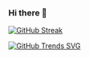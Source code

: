 ### Hi there 👋

[![GitHub Streak](https://github-readme-streak-stats.herokuapp.com?user=jannat-jui&theme=java-dark&border_radius=1.6&date_format=j%20M%5B%20Y%5D)](https://git.io/streak-stats)

[![GitHub Trends SVG](https://api.githubtrends.io/user/svg/jannat-jui/langs)](https://githubtrends.io)
<!--
**jannat-jui/jannat-jui** is a ✨ _special_ ✨ repository because its `README.md` (this file) appears on your GitHub profile.

Here are some ideas to get you started:

- 🔭 I’m currently working on ...
- 🌱 I’m currently learning ...
- 👯 I’m looking to collaborate on ...
- 🤔 I’m looking for help with ...
- 💬 Ask me about ...
- 📫 How to reach me: ...
- 😄 Pronouns: ...
- ⚡ Fun fact: ...
-->
